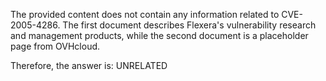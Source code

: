 The provided content does not contain any information related to CVE-2005-4286. The first document describes Flexera's vulnerability research and management products, while the second document is a placeholder page from OVHcloud.

Therefore, the answer is: UNRELATED